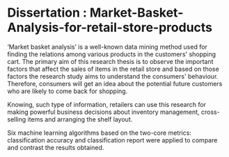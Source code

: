 # Dissertation : Market-Basket-Analysis-for-retail-store-products

 ‘Market basket analysis’ is a well-known data mining method used for finding the relations among various products 
 in the customers' shopping cart. The primary aim of this research thesis is to observe the important factors that 
 affect the sales of items in the retail store and based on those factors the research study aims to understand the 
 consumers' behaviour. Therefore, consumers will get an idea about the potential future customers who are likely to 
 come back for shopping. 
 
 Knowing, such type of information, retailers can use this research for making powerful business decisions about 
 inventory management, cross-selling items and arranging the shelf layout. 
 
 Six machine learning algorithms based on the two-core metrics: classification accuracy and classification report 
 were applied to compare and contrast the results obtained.
